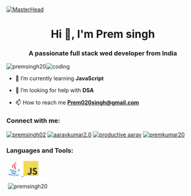 [![MasterHead](https://1.bp.blogspot.com/-7A4WynwLsMw/XbBpCXG8fHI/AAAAAAAAMt4/uOa1bpLskYgrwGbllhSu2SDj_Mig8SXJQCLcBGAsYHQ/s1600/2000_600px.gif)](https://premsingh20.io)
<h1 align="center">Hi 👋, I'm Prem singh</h1>
<h3 align="center">A passionate full stack wed developer from India</h3>
<img align="right" alt="coding" width="400" src="https://cdn.dribbble.com/users/1162077/screenshots/3848914/programmer.gif">

<p align="left"> <img src="https://komarev.com/ghpvc/?username=premsingh20&label=Profile%20views&color=0e75b6&style=flat" alt="premsingh20" /> </p>

- 🌱 I’m currently learning **JavaScript**

- 🤝 I’m looking for help with **DSA**

- 📫 How to reach me **Prem020singh@gmail.com**

<h3 align="left">Connect with me:</h3>
<p align="left">
<a href="https://linkedin.com/in/premsingh02" target="blank"><img align="center" src="https://raw.githubusercontent.com/rahuldkjain/github-profile-readme-generator/master/src/images/icons/Social/linked-in-alt.svg" alt="premsingh02" height="30" width="40" /></a>
<a href="https://instagram.com/aaravkumar2.0" target="blank"><img align="center" src="https://raw.githubusercontent.com/rahuldkjain/github-profile-readme-generator/master/src/images/icons/Social/instagram.svg" alt="aaravkumar2.0" height="30" width="40" /></a>
<a href="https://www.youtube.com/c/productive aarav" target="blank"><img align="center" src="https://raw.githubusercontent.com/rahuldkjain/github-profile-readme-generator/master/src/images/icons/Social/youtube.svg" alt="productive aarav" height="30" width="40" /></a>
<a href="https://www.leetcode.com/premkumar20" target="blank"><img align="center" src="https://raw.githubusercontent.com/rahuldkjain/github-profile-readme-generator/master/src/images/icons/Social/leet-code.svg" alt="premkumar20" height="30" width="40" /></a>
</p>

<h3 align="left">Languages and Tools:</h3>
<p align="left"> <a href="https://www.java.com" target="_blank" rel="noreferrer"> <img src="https://raw.githubusercontent.com/devicons/devicon/master/icons/java/java-original.svg" alt="java" width="40" height="40"/> </a> <a href="https://developer.mozilla.org/en-US/docs/Web/JavaScript" target="_blank" rel="noreferrer"> <img src="https://raw.githubusercontent.com/devicons/devicon/master/icons/javascript/javascript-original.svg" alt="javascript" width="40" height="40"/> </a> </p>

<p>&nbsp;<img align="center" src="https://github-readme-stats.vercel.app/api?username=premsingh20&show_icons=true&locale=en" alt="premsingh20" /></p>
